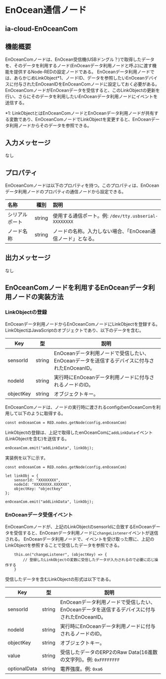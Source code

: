 # EnOcean通信ノード

## ia-cloud-EnOceanCom

## 機能概要

EnOceanComノードは、EnOcean受信機(USBドングル？)で取得したデータを、そのデータを利用するノード(EnOceanデータ利用ノードと呼ぶ)に渡す機能を提供するNode-REDの設定ノードである。
EnOceanデータ利用ノードでは、あらかじめLinkObject*1、ノードID、データを参照したいEnOceanデバイスに付与されたEnOceanIDをEnOceanComノードに設定しておく必要がある。
EnOceanComノードがEnOceanデータを受信すると、このLinkObjectの更新を行い、さらにそのデータを利用したいEnOceanデータ利用ノードにイベントを送信する。

*1: LinkObjectとはEnOceanComノードとEnOceanデータ利用ノードが共有する変数であり、EnOceanComノードでLinkObjectを変更すると、EnOceanデータ利用ノードからそのデータを参照できる。

## 入力メッセージ

なし

## プロパティ

EnOceanComノードは以下のプロパティを持つ。このプロパティは、EnOceanデータ利用ノードのプロパティの通信ノードから設定できる。

| 名称 | 種別 | 説明 |
|:----------|:-----:|:--------------------|
| シリアルポート | string | 使用する通信ポート。例: `/dev/tty.usbserial-XXXXXXXX` |
| ノード名称 | string | ノードの名称。入力しない場合、「EnOcean通信ノード」となる。 |

## 出力メッセージ

なし

## EnOceanComノードを利用するEnOceanデータ利用ノードの実装方法

### LinkObjectの登録

EnOceanデータ利用ノードからEnOceanComノードにLinkObjectを登録する。
LinkObjectはJavaScriptのオブジェクトであり、以下のデータを含む。

| Key | 型 | 説明 |
| --- | --- | --- |
| sensorId | string | EnOceanデータ利用ノードで受信したい、EnOceanデータを送信するデバイスに付与されたEnOceanID。 |
| nodeId | string | 実行時にEnOceanデータ利用ノードに付与されるノードのID。 |
| objectKey | string | オブジェクトキー。 |

EnOceanComノードは、ノードの実行時に渡されるconfigのenOceanComを利用して以下のように取得する。

```
const enOceanCom = RED.nodes.getNode(config.enOceanCom)
```

LinkObjectの登録は、上記で取得したenOceanComに`addLinkData`イベント(LinkObjectを含む)を送信する。

```
enOceanCom.emit("addLinkData", linkObj);
```

実装例を以下に示す。

```
const enOceanCom = RED.nodes.getNode(config.enOceanCom)

let linkObj = {
    sensorId: "XXXXXXXX",
    nodeId: "XXXXXXXX.XXXXXX",
    objectKey: "objectkey"
};

enOceanCom.emit("addLinkData", linkObj);
```

### EnOceanデータ受信イベント

EnOceanComノードが、上記のLinkObjectのsensorIdに合致するEnOceanデータを受信すると、EnOceanデータ利用ノードに`changeListener`イベントが送信される。
EnOceanデータ利用ノードで、イベントを受け取った際に、上記のLinkObjectを参照することで受信したデータを参照できる。

```
    this.on("changeListener", (objectKey) => {
        // 登録したLinkObjectの変数に受信したデータが入力されるので必要に応じ操作する
    }
```

受信したデータを含むLinkObjectの形式は以下である。

| Key | 型 | 説明 |
| --- | --- | --- |
| sensorId | string | EnOceanデータ利用ノードで受信したい、EnOceanデータを送信するデバイスに付与されたEnOceanID。 |
| nodeId | string | 実行時にEnOceanデータ利用ノードに付与されるノードのID。 |
| objectKey | string | オブジェクトキー。 |
| value | string | 受信したデータのERP2のRaw Data(16進数の文字列)。例: `0xFFFFFFFF` |
| optionalData | string | 電界強度。例: `0xa6` |


